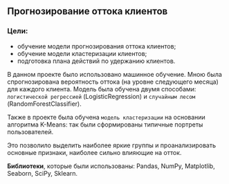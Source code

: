 ## Прогнозирование оттока клиентов

### Цели:
- обучение модели прогнозирования оттока клиентов;
- обучение модели кластеризации клиентов;
- подготовка плана действий по удержанию клиентов.

В данном проекте было использовано машинное обучение. Мною была спрогнозирована вероятность оттока (на уровне следующего месяца) для каждого клиента. Модель была обучена двумя способами: `логистической регрессией` (LogisticRegression) и `случайным лесом` (RandomForestClassifier).

Также в проекте была обучена `модель кластеризации` на основании алгоритма K-Means: так были сформированы типичные портреты пользователей. 

Это позволило выделить наиболее яркие группы и проанализировать основные признаки, наиболее сильно влияющие на отток.

**Библиотеки**, которые были использованы: Pandas, NumPy, Matplotlib, Seaborn, SciPy, Sklearn.
